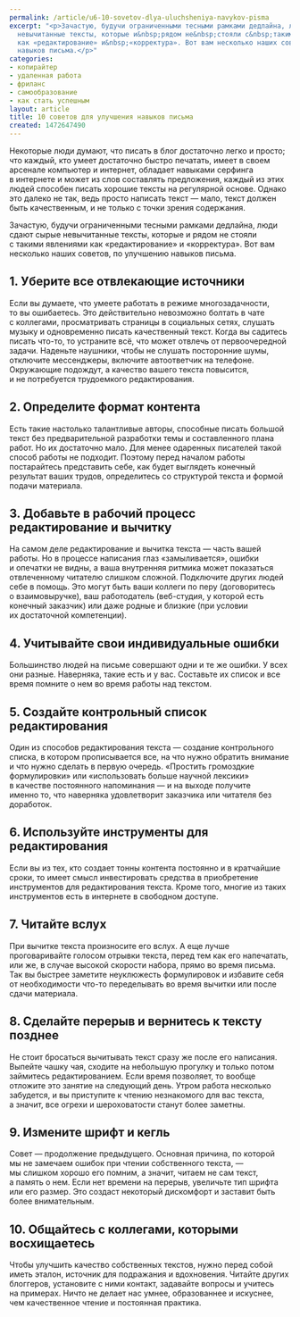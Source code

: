 ```yaml
---
permalink: /article/u6-10-sovetov-dlya-uluchsheniya-navykov-pisma
excerpt: "<p>Зачастую, будучи ограниченными тесными рамками дедлайна, люди сдают сырые
  невычитанные тексты, которые и&nbsp;рядом не&nbsp;стояли с&nbsp;такими явлениями
  как «редактирование» и&nbsp;«корректура». Вот вам несколько наших советов, по&nbsp;улучшению
  навыков письма.</p>"
categories:
- копирайтер
- удаленная работа
- фриланс
- самообразование
- как стать успешным
layout: article
title: 10 советов для улучшения навыков письма
created: 1472647490
---
```

<p>Некоторые люди думают, что писать в&nbsp;блог достаточно легко и&nbsp;просто; что каждый, кто умеет достаточно быстро печатать, имеет в&nbsp;своем арсенале компьютер и&nbsp;интернет, обладает навыками серфинга в&nbsp;интернете и&nbsp;может из&nbsp;слов составлять предложения, каждый из&nbsp;этих людей способен писать хорошие тексты на&nbsp;регулярной основе. Однако это далеко не&nbsp;так, ведь просто написать текст&nbsp;— мало, текст должен быть качественным, и&nbsp;не&nbsp;только с&nbsp;точки зрения содержания.</p>
<p>Зачастую, будучи ограниченными тесными рамками дедлайна, люди сдают сырые невычитанные тексты, которые и&nbsp;рядом не&nbsp;стояли с&nbsp;такими явлениями как «редактирование» и&nbsp;«корректура». Вот вам несколько наших советов, по&nbsp;улучшению навыков письма.</p>
<h2>1. Уберите все отвлекающие источники</h2>
<p>Если вы&nbsp;думаете, что умеете работать в&nbsp;режиме многозадачности, то&nbsp;вы&nbsp;ошибаетесь. Это действительно невозможно болтать в&nbsp;чате с&nbsp;коллегами, просматривать страницы в&nbsp;социальных сетях, слушать музыку и&nbsp;одновременно писать качественный текст. Когда вы&nbsp;садитесь писать что-то, то&nbsp;устраните всё, что может отвлечь от&nbsp;первоочередной задачи. Наденьте наушники, чтобы не&nbsp;слушать посторонние шумы, отключите мессенджеры, включите автоответчик на&nbsp;телефоне. Окружающие подождут, а&nbsp;качество вашего текста повысится, и&nbsp;не&nbsp;потребуется трудоемкого редактирования.</p>
<h2>2. Определите формат контента</h2>
<p>Есть такие настолько талантливые авторы, способные писать большой текст без предварительной разработки темы и&nbsp;составленного плана работ. Но&nbsp;их&nbsp;достаточно мало. Для менее одаренных писателей такой способ работы не&nbsp;подходит. Поэтому перед началом работы постарайтесь представить себе, как будет выглядеть конечный результат ваших трудов, определитесь со&nbsp;структурой текста и&nbsp;формой подачи материала.</p>
<h2>3. Добавьте в&nbsp;рабочий процесс редактирование и&nbsp;вычитку</h2>
<p>На&nbsp;самом деле редактирование и&nbsp;вычитка текста&nbsp;— часть вашей работы. Но&nbsp;в&nbsp;процессе написания глаз «замыливается», ошибки и&nbsp;опечатки не&nbsp;видны, а&nbsp;ваша внутренняя ритмика может показаться отвлеченному читателю слишком сложной. Подключите других людей себе в&nbsp;помощь. Это могут быть ваши коллеги по&nbsp;перу (договоритесь о&nbsp;взаимовыручке), ваш работодатель (веб-студия, у&nbsp;которой есть конечный заказчик) или даже родные и&nbsp;близкие (при условии их&nbsp;достаточной компетенции).</p>
<h2>4. Учитывайте свои индивидуальные ошибки</h2>
<p>Большинство людей на&nbsp;письме совершают одни и&nbsp;те&nbsp;же ошибки. У&nbsp;всех они разные. Наверняка, такие есть и&nbsp;у&nbsp;вас. Составьте их&nbsp;список и&nbsp;все время помните о&nbsp;нем во&nbsp;время работы над текстом. </p>
<h2>5. Создайте контрольный список редактирования</h2>
<p>Один из&nbsp;способов редактирования текста&nbsp;— создание контрольного списка, в&nbsp;котором прописывается все, на&nbsp;что нужно обратить внимание и&nbsp;что нужно сделать в&nbsp;первую очередь. «Простить громоздкие формулировки» или «использовать больше научной лексики» в&nbsp;качестве постоянного напоминания&nbsp;— и&nbsp;на&nbsp;выходе получите именно&nbsp;то, что наверняка удовлетворит заказчика или читателя без доработок.</p>
<h2>6. Используйте инструменты для редактирования</h2>
<p>Если вы&nbsp;из&nbsp;тех, кто создает тонны контента постоянно и&nbsp;в&nbsp;кратчайшие сроки, то&nbsp;имеет смысл инвестировать средства в&nbsp;приобретение инструментов для редактирования текста. Кроме того, многие из&nbsp;таких инструментов есть в&nbsp;интернете в&nbsp;свободном доступе.</p>
<h2>7. Читайте вслух</h2>
<p>При вычитке текста произносите его вслух. А&nbsp;еще лучше проговаривайте голосом отрывки текста, перед тем как его напечатать, или&nbsp;же, в&nbsp;случае высокой скорости набора, прямо во&nbsp;время письма. Так вы&nbsp;быстрее заметите неуклюжесть формулировок и&nbsp;избавите себя от&nbsp;необходимости что-то переделывать во&nbsp;время вычитки или после сдачи материала.</p>
<h2>8. Сделайте перерыв и&nbsp;вернитесь к&nbsp;тексту позднее</h2>
<p>Не&nbsp;стоит бросаться вычитывать текст сразу&nbsp;же после его написания. Выпейте чашку чая, сходите на&nbsp;небольшую прогулку и&nbsp;только потом займитесь редактированием. Если время позволяет, то&nbsp;вообще отложите это занятие на&nbsp;следующий день. Утром работа несколько забудется, и&nbsp;вы&nbsp;приступите к&nbsp;чтению незнакомого для вас текста, а&nbsp;значит, все огрехи и&nbsp;шероховатости станут более заметны.</p>
<h2>9. Измените шрифт и&nbsp;кегль</h2>
<p>Совет&nbsp;— продолжение предыдущего. Основная причина, по&nbsp;которой мы&nbsp;не&nbsp;замечаем ошибок при чтении собственного текста,&nbsp;— мы&nbsp;слишком хорошо его помним, а&nbsp;значит, читаем не&nbsp;сам текст, а&nbsp;память о&nbsp;нем. Если нет времени на&nbsp;перерыв, увеличьте тип шрифта или его размер. Это создаст некоторый дискомфорт и&nbsp;заставит быть более внимательным.</p>
<h2>10. Общайтесь с&nbsp;коллегами, которыми восхищаетесь</h2>
<p>Чтобы улучшить качество собственных текстов, нужно перед собой иметь эталон, источник для подражания и&nbsp;вдохновения. Читайте других блоггеров, установите с&nbsp;ними контакт, задавайте вопросы и&nbsp;учитесь на&nbsp;примерах. Ничто не&nbsp;делает нас умнее, образованнее и&nbsp;искуснее, чем качественное чтение и&nbsp;постоянная практика. </p>
